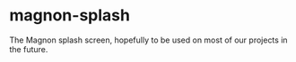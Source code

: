 # magnon-splash
The Magnon splash screen, hopefully to be used on most of our projects in the future.
